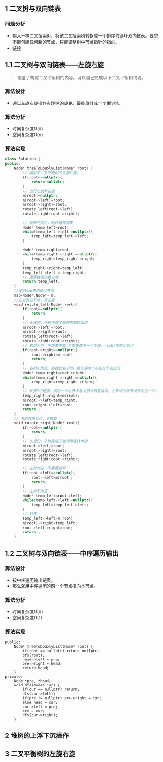 ## 1 二叉树与双向链表

### 问题分析

* 输入一棵二叉搜索树，将该二叉搜索树转换成一个排序的循环双向链表。要求不能创建任何新的节点，只能调整树中节点指针的指向。
* [链接](https://leetcode-cn.com/problems/er-cha-sou-suo-shu-yu-shuang-xiang-lian-biao-lcof/)

## 1.1 二叉树与双向链表——左旋右旋

> 借鉴了构建二叉平衡树的内容。可以自己完成以下二叉平衡树试试。

### 算法设计

* 通过左旋右旋操作实现树的旋转。最终旋转成一个倒V树。
### 算法分析
* 时间复杂度O(n)
* 空间复杂度O(n)
### 算法实现

```C++
class Solution {
public:
    Node* treeToDoublyList(Node* root) {
        // 类似于二叉平衡树的左旋右旋。
        if(root==nullptr){
            return nullptr;
        }
        // 进行左旋和右旋
        m[root]=nullptr;
        m[root->left]=root;
        m[root->right]=root;
        rotate_left(root->left);
        rotate_right(root->right);

        // 旋转完成后，制作循环链表
        Node* temp_left=root;
        while(temp_left->left!=nullptr){
            temp_left=temp_left->left;
        }

        Node* temp_right=root;
        while(temp_right->right!=nullptr){
            temp_right=temp_right->right;
        }
        temp_right->right=temp_left;
        temp_left->left = temp_right;
        // 返回链表的最左端
        return temp_left;
    }
    //使用map来记录父节点
    map<Node*,Node*> m;
    //左树有右节点，则左旋
    void rotate_left(Node* root){
        if(root==nullptr){
            return;
        }
        // 头递归，子树完成了旋转再旋转本树
        m[root->left]=root;
        m[root->right]=root;
        rotate_left(root->left);
        rotate_right(root->right);
        // 右树为空，不需要左旋,只需要改变一个连接，right指向父节点
        if(root->right==nullptr){
            root->right=m[root];
            return;
        }
        // 右树不为空。则找到右子树。插入到本节点和父节点之间
        Node* temp_right=root->right;
        while(temp_right->right!=nullptr){
            temp_right=temp_right->right;
        }
        // 改变3个连接。最后一个右节点与父节点相互指向。右节点的做节点指向这一个。
        temp_right->right=m[root];
        m[root]->left=temp_right;
        root->right->left=root;
        return ;
    }
    // 右树有左节点，则右旋
    void rotate_right(Node* root){
        if(root==nullptr){
            return;
        }
        // 头递归，子树完成了旋转再旋转本树
        m[root->left]=root;
        m[root->right]=root;
        rotate_left(root->left);
        rotate_right(root->right);

        // 左树为空，不需要旋转
        if(root->left==nullptr){
            root->left=m[root];
            return;
        }
        // 左树不为空
        Node* temp_left=root->left;
        while(temp_left->left!=nullptr){
            temp_left=temp_left->left;
        }
        // 对称
        temp_left->left=m[root];
        m[root]->right=temp_left;
        root->left->right=root;
        return ;
    }
```
## 1.2 二叉树与双向链表——中序遍历输出

### 算法设计

* 按中序遍历输出链表。
* 那么就用中序遍历的前一个节点指向本节点。

### 算法分析

* 时间复杂度O(n)
* 空间复杂度O(1)

### 算法实现
```
public:
    Node* treeToDoublyList(Node* root) {
        if(root == nullptr) return nullptr;
        dfs(root);
        head->left = pre;
        pre->right = head;
        return head;
    }
private:
    Node *pre, *head;
    void dfs(Node* cur) {
        if(cur == nullptr) return;
        dfs(cur->left);
        if(pre != nullptr) pre->right = cur;
        else head = cur;
        cur->left = pre;
        pre = cur;
        dfs(cur->right);
    }
```

## 2 堆树的上浮下沉操作

## 3 二叉平衡树的左旋右旋